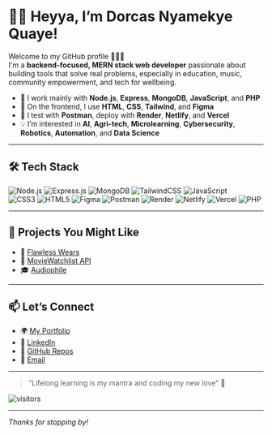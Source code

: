 # 👋🏾 Heyya, I’m Dorcas Nyamekye Quaye!

Welcome to my GitHub profile 👩🏾‍💻  
I'm a **backend-focused, MERN stack web developer** passionate about building tools that solve real problems, especially in education, music, community empowerment, and tech for wellbeing.

- 🔧 I work mainly with **Node.js**, **Express**, **MongoDB**, **JavaScript**, and **PHP**
- 🎨 On the frontend, I use **HTML**, **CSS**, **Tailwind**, and **Figma**
- 📡 I test with **Postman**, deploy with **Render**, **Netlify**, and **Vercel**
- 💡 I’m interested in **AI**, **Agri-tech**, **Microlearning**, **Cybersecurity**, **Robotics**, **Automation**, and **Data Science**

---

## 🛠️ Tech Stack

![Node.js](https://img.shields.io/badge/-Node.js-339933?logo=node.js&logoColor=white&style=flat)
![Express.js](https://img.shields.io/badge/-Express.js-000000?logo=express&logoColor=white&style=flat)
![MongoDB](https://img.shields.io/badge/-MongoDB-47A248?logo=mongodb&logoColor=white&style=flat)
![TailwindCSS](https://img.shields.io/badge/-TailwindCSS-38B2AC?logo=tailwind-css&logoColor=white&style=flat)
![JavaScript](https://img.shields.io/badge/-JavaScript-F7DF1E?logo=javascript&logoColor=black&style=flat) <br>
![CSS3](https://img.shields.io/badge/-CSS3-1572B6?logo=css3&logoColor=white&style=flat)
![HTML5](https://img.shields.io/badge/-HTML5-E34F26?logo=html5&logoColor=white&style=flat)
![Figma](https://img.shields.io/badge/-Figma-F24E1E?logo=figma&logoColor=white&style=flat)
![Postman](https://img.shields.io/badge/-Postman-FF6C37?logo=postman&logoColor=white&style=flat)
![Render](https://img.shields.io/badge/-Render-46E3B7?logo=render&logoColor=black&style=flat)
![Netlify](https://img.shields.io/badge/-Netlify-00C7B7?logo=netlify&logoColor=white&style=flat)
![Vercel](https://img.shields.io/badge/-Vercel-000000?logo=vercel&logoColor=white&style=flat)
![PHP](https://img.shields.io/badge/-PHP-777BB4?logo=php&logoColor=white&style=flat)

---

## 📌 Projects You Might Like

- 🌱 [Flawless Wears](https://github.com/Dorcie-dee/flawless-wears)
- 🔐 [MovieWatchlist API](https://github.com/Dorcie-dee/movieWatchlist-api)
- 🎓 [Audiophile](https://github.com/Dorcie-dee/tmp-ecommerce-frontend)

---

## 📫 Let’s Connect

- 🌍 [My Portfolio](https://dorcasnqportfolio.netlify.app)
- 💼 [LinkedIn](https://www.linkedin.com/in/dorcasnyamekyequaye)
- 🐙 [GitHub Repos](https://github.com/dorcasnq)
- 📧 [Email](mailto:dorcasnquaye28@gmail.com)

---

> “Lifelong learning is my mantra and coding my new love” 🖤

![visitors](https://visitor-badge.glitch.me/badge?page_id=dorcasnq.visitor-badge)

---

_Thanks for stopping by!_
